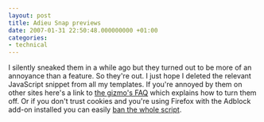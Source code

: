 ```yaml
---
layout: post
title: Adieu Snap previews
date: 2007-01-31 22:50:48.000000000 +01:00
categories:
- technical
---
```

I silently sneaked them in a while ago but they turned out to be more of an annoyance than a feature. So they're out. I just hope I deleted the relevant JavaScript snippet from all my templates. If you're annoyed by them on other sites here's a link to <a href="http://www.snap.com/about/spa_faq.php#2">the gizmo's FAQ</a> which explains how to turn them off. Or if you don't trust cookies and you're using Firefox with the Adblock add-on installed you can easily <a href="http://myvogonpoetry.com/wp/2007/01/19/how-to-remove-snapcom-from-sites-you-browse/">ban the whole script</a>.

